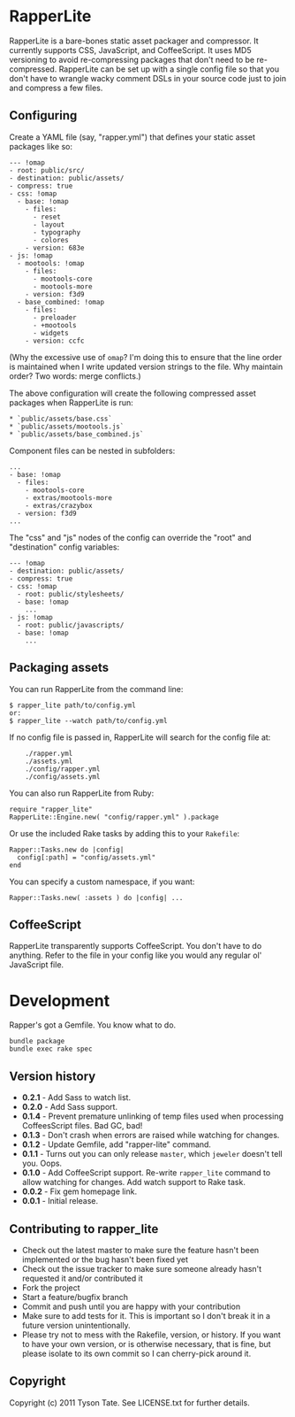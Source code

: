 # RapperLite #

RapperLite is a bare-bones static asset packager and compressor. It currently supports CSS, JavaScript, and CoffeeScript. It uses MD5 versioning to avoid re-compressing packages that don't need to be re-compressed. RapperLite can be set up with a single config file so that you don't have to wrangle wacky comment DSLs in your source code just to join and compress a few files.

## Configuring ##

Create a YAML file (say, "rapper.yml") that defines your static asset packages like so:

    --- !omap
    - root: public/src/
    - destination: public/assets/
    - compress: true
    - css: !omap
      - base: !omap
        - files:
          - reset
          - layout
          - typography
          - colores
        - version: 683e
    - js: !omap
      - mootools: !omap
        - files:
          - mootools-core
          - mootools-more
        - version: f3d9
      - base_combined: !omap
        - files:
          - preloader
          - +mootools
          - widgets
        - version: ccfc

(Why the excessive use of `omap`? I'm doing this to ensure that the line order is maintained when I write updated version strings to the file. Why maintain order? Two words: merge conflicts.)

The above configuration will create the following compressed asset packages when RapperLite is run:

    * `public/assets/base.css`
    * `public/assets/mootools.js`
    * `public/assets/base_combined.js`

Component files can be nested in subfolders:

    ...
    - base: !omap
      - files:
        - mootools-core
        - extras/mootools-more
        - extras/crazybox
      - version: f3d9
    ...

The "css" and "js" nodes of the config can override the "root" and "destination" config variables:

    --- !omap
    - destination: public/assets/
    - compress: true
    - css: !omap
      - root: public/stylesheets/
      - base: !omap
        ...
    - js: !omap
      - root: public/javascripts/
      - base: !omap
        ...

## Packaging assets ##

You can run RapperLite from the command line:

    $ rapper_lite path/to/config.yml
    or:
    $ rapper_lite --watch path/to/config.yml

If no config file is passed in, RapperLite will search for the config file at:

        ./rapper.yml
        ./assets.yml
        ./config/rapper.yml
        ./config/assets.yml

You can also run RapperLite from Ruby:

    require "rapper_lite"
    RapperLite::Engine.new( "config/rapper.yml" ).package

Or use the included Rake tasks by adding this to your `Rakefile`:

    Rapper::Tasks.new do |config|
      config[:path] = "config/assets.yml"
    end

You can specify a custom namespace, if you want:

    Rapper::Tasks.new( :assets ) do |config| ...

## CoffeeScript ##

RapperLite transparently supports CoffeeScript. You don't have to do anything. Refer to the file in your config like you would any regular ol' JavaScript file.

# Development

Rapper's got a Gemfile. You know what to do.

    bundle package
    bundle exec rake spec

## Version history

* **0.2.1** - Add Sass to watch list.
* **0.2.0** - Add Sass support.
* **0.1.4** - Prevent premature unlinking of temp files used when processing CoffeesScript files. Bad GC, bad!
* **0.1.3** - Don't crash when errors are raised while watching for changes.
* **0.1.2** - Update Gemfile, add "rapper-lite" command.
* **0.1.1** - Turns out you can only release `master`, which `jeweler` doesn't tell you. Oops.
* **0.1.0** - Add CoffeeScript support. Re-write `rapper_lite` command to allow watching for changes. Add watch support to Rake task.
* **0.0.2** - Fix gem homepage link.
* **0.0.1** - Initial release.

## Contributing to rapper_lite
 
* Check out the latest master to make sure the feature hasn't been implemented or the bug hasn't been fixed yet
* Check out the issue tracker to make sure someone already hasn't requested it and/or contributed it
* Fork the project
* Start a feature/bugfix branch
* Commit and push until you are happy with your contribution
* Make sure to add tests for it. This is important so I don't break it in a future version unintentionally.
* Please try not to mess with the Rakefile, version, or history. If you want to have your own version, or is otherwise necessary, that is fine, but please isolate to its own commit so I can cherry-pick around it.

## Copyright

Copyright (c) 2011 Tyson Tate. See LICENSE.txt for further details.
